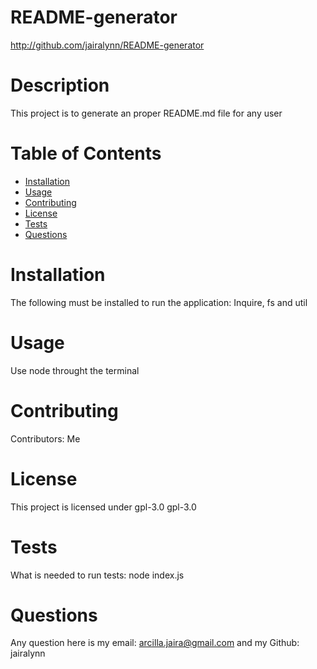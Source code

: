 
  
  # README-generator
  http://github.com/jairalynn/README-generator

  # Description 
  This project is to generate an proper README.md file for any user
  # Table of Contents
  * [Installation](#installation)
  * [Usage](#usage)
  * [Contributing](#contributing)
  * [License](#license)
  * [Tests](#tests)
  * [Questions](#questions)
  # Installation
  The following must be installed to run the application: Inquire, fs and util
  # Usage
  Use node throught the terminal
  # Contributing
  Contributors: Me
  # License
  This project is licensed under gpl-3.0 gpl-3.0
  # Tests
  What is needed to run tests: node index.js
  # Questions
  Any question here is my email: arcilla.jaira@gmail.com	 and my Github: jairalynn
